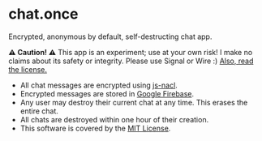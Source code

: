 # chat.once

Encrypted, anonymous by default, self-destructing chat app.

**⚠️ Caution! ⚠️** This app is an experiment; use at your own risk! I make no claims about its safety or integrity. Please use Signal or Wire :) [Also, read the license.](LICENSE)

- All chat messages are encrypted using [js-nacl](https://github.com/tonyg/js-nacl).
- Encrypted messages are stored in [Google Firebase](https://firebase.google.com/).
- Any user may destroy their current chat at any time. This erases the entire chat.
- All chats are destroyed within one hour of their creation.
- This software is covered by the [MIT License](LICENSE).
